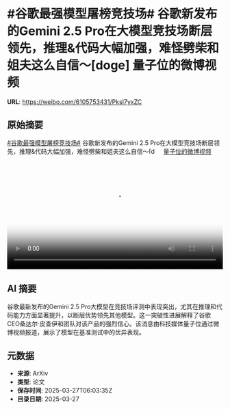 # #谷歌最强模型屠榜竞技场# 谷歌新发布的Gemini 2.5 Pro在大模型竞技场断层领先，推理&代码大幅加强，难怪劈柴和姐夫这么自信～[doge] 量子位的微博视频

**URL**: https://weibo.com/6105753431/PksI7yxZC

## 原始摘要

<a href="https://m.weibo.cn/search?containerid=231522type%3D1%26t%3D10%26q%3D%23%E8%B0%B7%E6%AD%8C%E6%9C%80%E5%BC%BA%E6%A8%A1%E5%9E%8B%E5%B1%A0%E6%A6%9C%E7%AB%9E%E6%8A%80%E5%9C%BA%23&amp;extparam=%23%E8%B0%B7%E6%AD%8C%E6%9C%80%E5%BC%BA%E6%A8%A1%E5%9E%8B%E5%B1%A0%E6%A6%9C%E7%AB%9E%E6%8A%80%E5%9C%BA%23" data-hide=""><span class="surl-text">#谷歌最强模型屠榜竞技场#</span></a> 谷歌新发布的Gemini 2.5 Pro在大模型竞技场断层领先，推理&amp;代码大幅加强，难怪劈柴和姐夫这么自信～<span class="url-icon"><img alt="[doge]" src="https://h5.sinaimg.cn/m/emoticon/icon/others/d_doge-be7f768d78.png" style="width:1em; height:1em;" referrerpolicy="no-referrer"></span> <a href="https://video.weibo.com/show?fid=1034:5148767197003840" data-hide=""><span class="url-icon"><img style="width: 1rem;height: 1rem" src="https://h5.sinaimg.cn/upload/2015/09/25/3/timeline_card_small_video_default.png" referrerpolicy="no-referrer"></span><span class="surl-text">量子位的微博视频</span></a> <br clear="both"><div style="clear: both"></div><video controls="controls" poster="https://tvax1.sinaimg.cn/orj480/006Fd7o3ly1hzvcuw8ysmj30u01hcn35.jpg" style="width: 100%"><source src="https://f.video.weibocdn.com/o0/PwDVnOmhlx08mZXJyWI801041200cQ8C0E010.mp4?label=mp4_720p&amp;template=720x1280.24.0&amp;ori=0&amp;ps=1CwnkDw1GXwCQx&amp;Expires=1743058963&amp;ssig=PUKgoX%2Bcb%2F&amp;KID=unistore,video"><source src="https://f.video.weibocdn.com/o0/kE2T4tlFlx08mZXJqnYs010412007ILT0E010.mp4?label=mp4_hd&amp;template=540x960.24.0&amp;ori=0&amp;ps=1CwnkDw1GXwCQx&amp;Expires=1743058963&amp;ssig=5OuzRC5JDg&amp;KID=unistore,video"><source src="https://f.video.weibocdn.com/o0/vKnzxbWolx08mZXJgPk4010412004cmq0E010.mp4?label=mp4_ld&amp;template=360x640.24.0&amp;ori=0&amp;ps=1CwnkDw1GXwCQx&amp;Expires=1743058963&amp;ssig=iyEaSBAKKt&amp;KID=unistore,video"><p>视频无法显示，请前往<a href="https://video.weibo.com/show?fid=1034%3A5148767197003840" target="_blank" rel="noopener noreferrer">微博视频</a>观看。</p></video>

## AI 摘要

谷歌最新发布的Gemini 2.5 Pro大模型在竞技场评测中表现突出，尤其在推理和代码能力方面显著提升，以断层优势领先其他模型。这一突破性进展解释了谷歌CEO桑达尔·皮查伊和团队对该产品的强烈信心。该消息由科技媒体量子位通过微博视频报道，展示了模型在基准测试中的优异表现。

## 元数据

- **来源**: ArXiv
- **类型**: 论文
- **保存时间**: 2025-03-27T06:03:35Z
- **目录日期**: 2025-03-27
